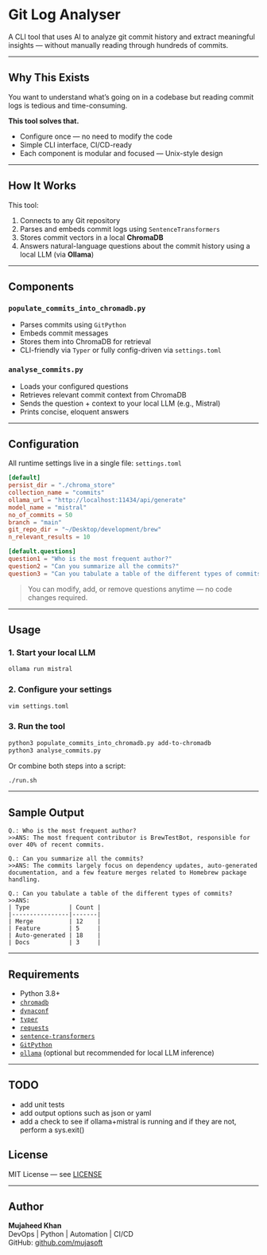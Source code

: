 # Git Log Analyser

A CLI tool that uses AI to analyze git commit history and extract meaningful insights — without manually reading through hundreds of commits.

---

## Why This Exists

You want to understand what’s going on in a codebase but reading commit logs is tedious and time-consuming.

**This tool solves that.**

- Configure once — no need to modify the code
- Simple CLI interface, CI/CD-ready
- Each component is modular and focused — Unix-style design

---

## How It Works

This tool:
1. Connects to any Git repository
2. Parses and embeds commit logs using `SentenceTransformers`
3. Stores commit vectors in a local **ChromaDB**
4. Answers natural-language questions about the commit history using a local LLM (via **Ollama**)

---

##  Components

### `populate_commits_into_chromadb.py`
- Parses commits using `GitPython`
- Embeds commit messages
- Stores them into ChromaDB for retrieval
- CLI-friendly via `Typer` or fully config-driven via `settings.toml`

### `analyse_commits.py`
- Loads your configured questions
- Retrieves relevant commit context from ChromaDB
- Sends the question + context to your local LLM (e.g., Mistral)
- Prints concise, eloquent answers

---

## Configuration

All runtime settings live in a single file: `settings.toml`

```toml
[default]
persist_dir = "./chroma_store"
collection_name = "commits"
ollama_url = "http://localhost:11434/api/generate"
model_name = "mistral"
no_of_commits = 50
branch = "main"
git_repo_dir = "~/Desktop/development/brew"
n_relevant_results = 10

[default.questions]
question1 = "Who is the most frequent author?"
question2 = "Can you summarize all the commits?"
question3 = "Can you tabulate a table of the different types of commits?"
```

> You can modify, add, or remove questions anytime — no code changes required.

---

## Usage

### 1. Start your local LLM
```bash
ollama run mistral
```

### 2. Configure your settings
```bash
vim settings.toml
```

### 3. Run the tool
```bash
python3 populate_commits_into_chromadb.py add-to-chromadb
python3 analyse_commits.py
```

Or combine both steps into a script:
```bash
./run.sh
```

---

## Sample Output

```text
Q.: Who is the most frequent author?
>>ANS: The most frequent contributor is BrewTestBot, responsible for over 40% of recent commits.

Q.: Can you summarize all the commits?
>>ANS: The commits largely focus on dependency updates, auto-generated documentation, and a few feature merges related to Homebrew package handling.

Q.: Can you tabulate a table of the different types of commits?
>>ANS:
| Type           | Count |
|----------------|-------|
| Merge          | 12    |
| Feature        | 5     |
| Auto-generated | 18    |
| Docs           | 3     |
```

---

## Requirements

- Python 3.8+
- [`chromadb`](https://pypi.org/project/chromadb/)
- [`dynaconf`](https://www.dynaconf.com/)
- [`typer`](https://typer.tiangolo.com/)
- [`requests`](https://docs.python-requests.org/en/master/)
- [`sentence-transformers`](https://www.sbert.net/)
- [`GitPython`](https://gitpython.readthedocs.io/en/stable/)
- [`ollama`](https://ollama.com) (optional but recommended for local LLM inference)

---

## TODO

- add unit tests
- add output options such as json or yaml
- add a check to see if ollama+mistral is running and if they are not, perform a sys.exit()

## License

MIT License — see [LICENSE](./LICENSE)

---

## Author

**Mujaheed Khan**  
DevOps | Python | Automation | CI/CD  
GitHub: [github.com/mujasoft](https://github.com/mujasoft)